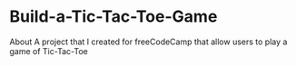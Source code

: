# Build-a-Tic-Tac-Toe-Game
About A project that I created for freeCodeCamp that allow users to play a game of Tic-Tac-Toe
